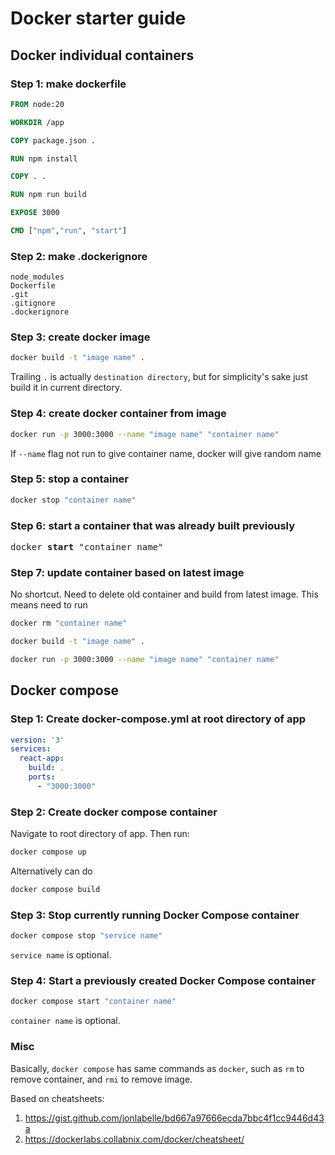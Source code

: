 # Docker starter guide

## Docker individual containers

### Step 1: make dockerfile

```dockerfile
FROM node:20

WORKDIR /app

COPY package.json .

RUN npm install

COPY . .

RUN npm run build

EXPOSE 3000

CMD ["npm","run", "start"]
```

### Step 2: make .dockerignore

```
node_modules
Dockerfile
.git
.gitignore
.dockerignore
```

### Step 3: create docker image

```bash
docker build -t "image name" .
```

Trailing ```.``` is actually ```destination directory```, but for simplicity's sake just build it in current directory.

### Step 4: create docker container from image

```bash
docker run -p 3000:3000 --name "image name" "container name"
```

If ```--name``` flag not run to give container name, docker will give random name

### Step 5: stop a container

```bash
docker stop "container name"
```

### Step 6: start a container that was already built previously

<pre>docker <b>start</b> "container name"</pre>

### Step 7: update container based on latest image

No shortcut. Need to delete old container and build from latest image. This means need to run

```bash
docker rm "container name"
```

```bash
docker build -t "image name" .
```

```bash
docker run -p 3000:3000 --name "image name" "container name"
```

## Docker compose

### Step 1: Create docker-compose.yml at root directory of app

```yaml
version: '3'
services:
  react-app:
    build: .
    ports:
      - "3000:3000"
```

### Step 2: Create docker compose container

Navigate to root directory of app. Then run:

```bash
docker compose up
```

Alternatively can do

```bash
docker compose build
```

### Step 3: Stop currently running Docker Compose container

```bash
docker compose stop "service name"
```

```service name``` is optional.

### Step 4: Start a previously created Docker Compose container

```bash
docker compose start "container name"
```

```container name``` is optional.

### Misc

Basically, ```docker compose``` has same commands as ```docker```, such as ```rm``` to remove container, and ```rmi``` to remove image.

Based on cheatsheets:

1. <https://gist.github.com/jonlabelle/bd667a97666ecda7bbc4f1cc9446d43a>
2. <https://dockerlabs.collabnix.com/docker/cheatsheet/>